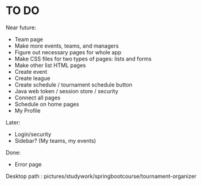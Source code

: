TO DO
============

Near future:

- Team page
- Make more events, teams, and managers
- Figure out necessary pages for whole app
- Make CSS files for two types of pages: lists and forms
- Make other list HTML pages
- Create event
- Create league
- Create schedule / tournament schedule button
- Java web token / session store / security
- Connect all pages
- Schedule on home pages
- My Profile 

Later:

- Login/security
- Sidebar? (My teams, my events)

Done:

- Error page

Desktop path : pictures/studywork/springbootcourse/tournament-organizer